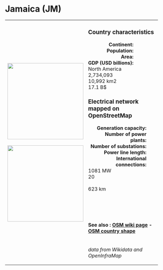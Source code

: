 # Jamaica (JM)

<table width="90%">
<tr>
<td>
<img src="http://commons.wikimedia.org/wiki/Special:FilePath/Flag%20of%20Jamaica.svg" width="250">
<br><br>
<img src="http://commons.wikimedia.org/wiki/Special:FilePath/Jamaica%20%28orthographic%20projection%29.svg" width="250"></td>
<td>
<h3>Country characteristics</h3>
<div style="display: inline-block;text-align:right;margin-right:30px;font-weight: bold;">
Continent:<br>Population:<br>Area:<br>GDP (USD billions):
</div>
<div style="display: inline-block;">
North America<br>2,734,093<br>10,992 km2<br>17.1 B$
</div>
<h3>Electrical network mapped on OpenStreetMap</h3>
<div style="display: inline-block;text-align:right;margin-right:30px;font-weight: bold;">Generation capacity:<br>
Number of power plants:<br>
Number of substations:<br>
Power line length:<br>
International connections:<br>
</div>
<div style="display: inline-block;">1081 MW<br>
20<br>
<br>
623 km<br>
<br>
</div>

<br><br><h4>See also :
<a href="https://wiki.openstreetmap.org/wiki/Power_networks/Jamaica" target="_blank">OSM wiki page</a> -
<a href="https://openstreetmap.org/relation/555017" target="_blank">OSM country shape</a>
</h4>

<br><i>data from Wikidata and OpenInfraMap</i>
</td>
</tr>
</table>




